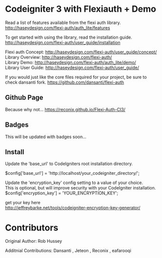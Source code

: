 
# Codeigniter 3 with Flexiauth + Demo

Read a list of features available from the flexi auth library.  
http://haseydesign.com/flexi-auth/auth_lite/features  

To get started with using the library, read the installation guide.  
http://haseydesign.com/flexi-auth/user_guide/installation  

Flexi auth Concept: http://haseydesign.com/flexi-auth/user_guide/concept/  
Library Overview: http://haseydesign.com/flexi-auth/  
Library Demo: http://haseydesign.com/flexi-auth/auth_lite/demo/  
Library User Guide: http://haseydesign.com/flexi-auth/user_guide/  

If you would just like the core files required for your project, be sure to check dansanti fork.
https://github.com/dansanti/flexi-auth

## Github Page
Because why not...
https://reconix.github.io/Flexi-Auth-CI3/

## Badges
This will be updated with badges soon...

## Install
Update the 'base_url' to CodeIgniters root installation directory.  

$config['base_url'] = 'http://localhost/your_codeigniter_directory/';  

Update the 'encryption_key' config setting to a value of your choice.  
This is optional, but will improve security with your CodeIgniter installation.  
$config['encryption_key'] = 'YOUR_ENCRYPTION_KEY';  

get your key here   
http://jeffreybarke.net/tools/codeigniter-encryption-key-generator/  
  
# Contributors
Original Author: Rob Hussey

Additnial Contributions:
Dansanti , Jeteon , Reconix , eafarooqi  
